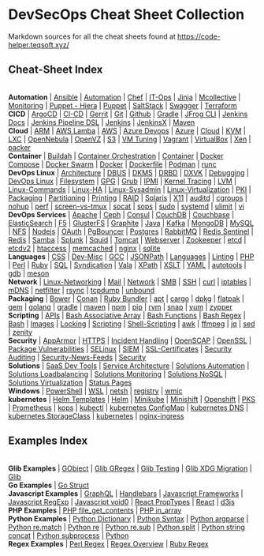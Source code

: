 # DevSecOps Cheat Sheet Collection

Markdown sources for all the cheat sheets found at https://code-helper.teqsoft.xyz/

## Cheat-Sheet Index

<br/><span class='group'><b>Automation</b></span>
 | <a class='topic' href='https://code-helper.teqsoft.xyz/cheat-sheet/Ansible'>Ansible</a>
 | <a class='topic' href='https://code-helper.teqsoft.xyz/cheat-sheet/Automation'>Automation</a>
 | <a class='topic' href='https://code-helper.teqsoft.xyz/cheat-sheet/Chef'>Chef</a>
 | <a class='topic' href='https://code-helper.teqsoft.xyz/cheat-sheet/IT-Ops'>IT-Ops</a>
 | <a class='topic' href='https://code-helper.teqsoft.xyz/cheat-sheet/Jinja'>Jinja</a>
 | <a class='topic' href='https://code-helper.teqsoft.xyz/cheat-sheet/Mcollective'>Mcollective</a>
 | <a class='topic' href='https://code-helper.teqsoft.xyz/cheat-sheet/Monitoring'>Monitoring</a>
 | <a class='topic' href='https://code-helper.teqsoft.xyz/cheat-sheet/Puppet - Hiera'>Puppet - Hiera</a>
 | <a class='topic' href='https://code-helper.teqsoft.xyz/cheat-sheet/Puppet'>Puppet</a>
 | <a class='topic' href='https://code-helper.teqsoft.xyz/cheat-sheet/SaltStack'>SaltStack</a>
 | <a class='topic' href='https://code-helper.teqsoft.xyz/cheat-sheet/Swagger'>Swagger</a>
 | <a class='topic' href='https://code-helper.teqsoft.xyz/cheat-sheet/Terraform'>Terraform</a>
<br/><span class='group'><b>CICD</b></span>
 | <a class='topic' href='https://code-helper.teqsoft.xyz/cheat-sheet/ArgoCD'>ArgoCD</a>
 | <a class='topic' href='https://code-helper.teqsoft.xyz/cheat-sheet/CI-CD'>CI-CD</a>
 | <a class='topic' href='https://code-helper.teqsoft.xyz/cheat-sheet/Gerrit'>Gerrit</a>
 | <a class='topic' href='https://code-helper.teqsoft.xyz/cheat-sheet/Git'>Git</a>
 | <a class='topic' href='https://code-helper.teqsoft.xyz/cheat-sheet/Github'>Github</a>
 | <a class='topic' href='https://code-helper.teqsoft.xyz/cheat-sheet/Gradle'>Gradle</a>
 | <a class='topic' href='https://code-helper.teqsoft.xyz/cheat-sheet/JFrog CLI'>JFrog CLI</a>
 | <a class='topic' href='https://code-helper.teqsoft.xyz/cheat-sheet/Jenkins Docs'>Jenkins Docs</a>
 | <a class='topic' href='https://code-helper.teqsoft.xyz/cheat-sheet/Jenkins Pipeline DSL'>Jenkins Pipeline DSL</a>
 | <a class='topic' href='https://code-helper.teqsoft.xyz/cheat-sheet/Jenkins'>Jenkins</a>
 | <a class='topic' href='https://code-helper.teqsoft.xyz/cheat-sheet/JenkinsX'>JenkinsX</a>
 | <a class='topic' href='https://code-helper.teqsoft.xyz/cheat-sheet/Maven'>Maven</a>
<br/><span class='group'><b>Cloud</b></span>
 | <a class='topic' href='https://code-helper.teqsoft.xyz/cheat-sheet/ARM'>ARM</a>
 | <a class='topic' href='https://code-helper.teqsoft.xyz/cheat-sheet/AWS Lamba'>AWS Lamba</a>
 | <a class='topic' href='https://code-helper.teqsoft.xyz/cheat-sheet/AWS'>AWS</a>
 | <a class='topic' href='https://code-helper.teqsoft.xyz/cheat-sheet/Azure Devops'>Azure Devops</a>
 | <a class='topic' href='https://code-helper.teqsoft.xyz/cheat-sheet/Azure'>Azure</a>
 | <a class='topic' href='https://code-helper.teqsoft.xyz/cheat-sheet/Cloud'>Cloud</a>
 | <a class='topic' href='https://code-helper.teqsoft.xyz/cheat-sheet/KVM'>KVM</a>
 | <a class='topic' href='https://code-helper.teqsoft.xyz/cheat-sheet/LXC'>LXC</a>
 | <a class='topic' href='https://code-helper.teqsoft.xyz/cheat-sheet/OpenNebula'>OpenNebula</a>
 | <a class='topic' href='https://code-helper.teqsoft.xyz/cheat-sheet/OpenVZ'>OpenVZ</a>
 | <a class='topic' href='https://code-helper.teqsoft.xyz/cheat-sheet/S3'>S3</a>
 | <a class='topic' href='https://code-helper.teqsoft.xyz/cheat-sheet/VM Tuning'>VM Tuning</a>
 | <a class='topic' href='https://code-helper.teqsoft.xyz/cheat-sheet/Vagrant'>Vagrant</a>
 | <a class='topic' href='https://code-helper.teqsoft.xyz/cheat-sheet/VirtualBox'>VirtualBox</a>
 | <a class='topic' href='https://code-helper.teqsoft.xyz/cheat-sheet/Xen'>Xen</a>
 | <a class='topic' href='https://code-helper.teqsoft.xyz/cheat-sheet/packer'>packer</a>
<br/><span class='group'><b>Container</b></span>
 | <a class='topic' href='https://code-helper.teqsoft.xyz/cheat-sheet/Buildah'>Buildah</a>
 | <a class='topic' href='https://code-helper.teqsoft.xyz/cheat-sheet/Container Orchestration'>Container Orchestration</a>
 | <a class='topic' href='https://code-helper.teqsoft.xyz/cheat-sheet/Container'>Container</a>
 | <a class='topic' href='https://code-helper.teqsoft.xyz/cheat-sheet/Docker Compose'>Docker Compose</a>
 | <a class='topic' href='https://code-helper.teqsoft.xyz/cheat-sheet/Docker Swarm'>Docker Swarm</a>
 | <a class='topic' href='https://code-helper.teqsoft.xyz/cheat-sheet/Docker'>Docker</a>
 | <a class='topic' href='https://code-helper.teqsoft.xyz/cheat-sheet/Dockerfile'>Dockerfile</a>
 | <a class='topic' href='https://code-helper.teqsoft.xyz/cheat-sheet/Podman'>Podman</a>
 | <a class='topic' href='https://code-helper.teqsoft.xyz/cheat-sheet/runc'>runc</a>
<br/><span class='group'><b>DevOps Linux</b></span>
 | <a class='topic' href='https://code-helper.teqsoft.xyz/cheat-sheet/Architecture'>Architecture</a>
 | <a class='topic' href='https://code-helper.teqsoft.xyz/cheat-sheet/DBUS'>DBUS</a>
 | <a class='topic' href='https://code-helper.teqsoft.xyz/cheat-sheet/DKMS'>DKMS</a>
 | <a class='topic' href='https://code-helper.teqsoft.xyz/cheat-sheet/DRBD'>DRBD</a>
 | <a class='topic' href='https://code-helper.teqsoft.xyz/cheat-sheet/DXVK'>DXVK</a>
 | <a class='topic' href='https://code-helper.teqsoft.xyz/cheat-sheet/Debugging'>Debugging</a>
 | <a class='topic' href='https://code-helper.teqsoft.xyz/cheat-sheet/DevOps Linux'>DevOps Linux</a>
 | <a class='topic' href='https://code-helper.teqsoft.xyz/cheat-sheet/Filesystem'>Filesystem</a>
 | <a class='topic' href='https://code-helper.teqsoft.xyz/cheat-sheet/GPG'>GPG</a>
 | <a class='topic' href='https://code-helper.teqsoft.xyz/cheat-sheet/Grub'>Grub</a>
 | <a class='topic' href='https://code-helper.teqsoft.xyz/cheat-sheet/IPMI'>IPMI</a>
 | <a class='topic' href='https://code-helper.teqsoft.xyz/cheat-sheet/Kernel Tracing'>Kernel Tracing</a>
 | <a class='topic' href='https://code-helper.teqsoft.xyz/cheat-sheet/LVM'>LVM</a>
 | <a class='topic' href='https://code-helper.teqsoft.xyz/cheat-sheet/Linux-Commands'>Linux-Commands</a>
 | <a class='topic' href='https://code-helper.teqsoft.xyz/cheat-sheet/Linux-HA'>Linux-HA</a>
 | <a class='topic' href='https://code-helper.teqsoft.xyz/cheat-sheet/Linux-Sysadmin'>Linux-Sysadmin</a>
 | <a class='topic' href='https://code-helper.teqsoft.xyz/cheat-sheet/Linux-Virtualization'>Linux-Virtualization</a>
 | <a class='topic' href='https://code-helper.teqsoft.xyz/cheat-sheet/PKI'>PKI</a>
 | <a class='topic' href='https://code-helper.teqsoft.xyz/cheat-sheet/Packaging'>Packaging</a>
 | <a class='topic' href='https://code-helper.teqsoft.xyz/cheat-sheet/Partitioning'>Partitioning</a>
 | <a class='topic' href='https://code-helper.teqsoft.xyz/cheat-sheet/Printing'>Printing</a>
 | <a class='topic' href='https://code-helper.teqsoft.xyz/cheat-sheet/RAID'>RAID</a>
 | <a class='topic' href='https://code-helper.teqsoft.xyz/cheat-sheet/Solaris'>Solaris</a>
 | <a class='topic' href='https://code-helper.teqsoft.xyz/cheat-sheet/X11'>X11</a>
 | <a class='topic' href='https://code-helper.teqsoft.xyz/cheat-sheet/auditd'>auditd</a>
 | <a class='topic' href='https://code-helper.teqsoft.xyz/cheat-sheet/cgroups'>cgroups</a>
 | <a class='topic' href='https://code-helper.teqsoft.xyz/cheat-sheet/nohup'>nohup</a>
 | <a class='topic' href='https://code-helper.teqsoft.xyz/cheat-sheet/perf'>perf</a>
 | <a class='topic' href='https://code-helper.teqsoft.xyz/cheat-sheet/screen-vs-tmux'>screen-vs-tmux</a>
 | <a class='topic' href='https://code-helper.teqsoft.xyz/cheat-sheet/socat'>socat</a>
 | <a class='topic' href='https://code-helper.teqsoft.xyz/cheat-sheet/sops'>sops</a>
 | <a class='topic' href='https://code-helper.teqsoft.xyz/cheat-sheet/sudo'>sudo</a>
 | <a class='topic' href='https://code-helper.teqsoft.xyz/cheat-sheet/systemd'>systemd</a>
 | <a class='topic' href='https://code-helper.teqsoft.xyz/cheat-sheet/ulimit'>ulimit</a>
 | <a class='topic' href='https://code-helper.teqsoft.xyz/cheat-sheet/vi'>vi</a>
<br/><span class='group'><b>DevOps Services</b></span>
 | <a class='topic' href='https://code-helper.teqsoft.xyz/cheat-sheet/Apache'>Apache</a>
 | <a class='topic' href='https://code-helper.teqsoft.xyz/cheat-sheet/Ceph'>Ceph</a>
 | <a class='topic' href='https://code-helper.teqsoft.xyz/cheat-sheet/Consul'>Consul</a>
 | <a class='topic' href='https://code-helper.teqsoft.xyz/cheat-sheet/CouchDB'>CouchDB</a>
 | <a class='topic' href='https://code-helper.teqsoft.xyz/cheat-sheet/Couchbase'>Couchbase</a>
 | <a class='topic' href='https://code-helper.teqsoft.xyz/cheat-sheet/ElasticSearch'>ElasticSearch</a>
 | <a class='topic' href='https://code-helper.teqsoft.xyz/cheat-sheet/F5'>F5</a>
 | <a class='topic' href='https://code-helper.teqsoft.xyz/cheat-sheet/GlusterFS'>GlusterFS</a>
 | <a class='topic' href='https://code-helper.teqsoft.xyz/cheat-sheet/Graphite'>Graphite</a>
 | <a class='topic' href='https://code-helper.teqsoft.xyz/cheat-sheet/Java'>Java</a>
 | <a class='topic' href='https://code-helper.teqsoft.xyz/cheat-sheet/Kafka'>Kafka</a>
 | <a class='topic' href='https://code-helper.teqsoft.xyz/cheat-sheet/MongoDB'>MongoDB</a>
 | <a class='topic' href='https://code-helper.teqsoft.xyz/cheat-sheet/MySQL'>MySQL</a>
 | <a class='topic' href='https://code-helper.teqsoft.xyz/cheat-sheet/NFS'>NFS</a>
 | <a class='topic' href='https://code-helper.teqsoft.xyz/cheat-sheet/Nodejs'>Nodejs</a>
 | <a class='topic' href='https://code-helper.teqsoft.xyz/cheat-sheet/OAuth'>OAuth</a>
 | <a class='topic' href='https://code-helper.teqsoft.xyz/cheat-sheet/PgBouncer'>PgBouncer</a>
 | <a class='topic' href='https://code-helper.teqsoft.xyz/cheat-sheet/Postgres'>Postgres</a>
 | <a class='topic' href='https://code-helper.teqsoft.xyz/cheat-sheet/RabbitMQ'>RabbitMQ</a>
 | <a class='topic' href='https://code-helper.teqsoft.xyz/cheat-sheet/Redis Sentinel'>Redis Sentinel</a>
 | <a class='topic' href='https://code-helper.teqsoft.xyz/cheat-sheet/Redis'>Redis</a>
 | <a class='topic' href='https://code-helper.teqsoft.xyz/cheat-sheet/Samba'>Samba</a>
 | <a class='topic' href='https://code-helper.teqsoft.xyz/cheat-sheet/Splunk'>Splunk</a>
 | <a class='topic' href='https://code-helper.teqsoft.xyz/cheat-sheet/Squid'>Squid</a>
 | <a class='topic' href='https://code-helper.teqsoft.xyz/cheat-sheet/Tomcat'>Tomcat</a>
 | <a class='topic' href='https://code-helper.teqsoft.xyz/cheat-sheet/Webserver'>Webserver</a>
 | <a class='topic' href='https://code-helper.teqsoft.xyz/cheat-sheet/Zookeeper'>Zookeeper</a>
 | <a class='topic' href='https://code-helper.teqsoft.xyz/cheat-sheet/etcd'>etcd</a>
 | <a class='topic' href='https://code-helper.teqsoft.xyz/cheat-sheet/etcdv2'>etcdv2</a>
 | <a class='topic' href='https://code-helper.teqsoft.xyz/cheat-sheet/htaccess'>htaccess</a>
 | <a class='topic' href='https://code-helper.teqsoft.xyz/cheat-sheet/memcached'>memcached</a>
 | <a class='topic' href='https://code-helper.teqsoft.xyz/cheat-sheet/nginx'>nginx</a>
 | <a class='topic' href='https://code-helper.teqsoft.xyz/cheat-sheet/sqlite'>sqlite</a>
<br/><span class='group'><b>Languages</b></span>
 | <a class='topic' href='https://code-helper.teqsoft.xyz/cheat-sheet/CSS'>CSS</a>
 | <a class='topic' href='https://code-helper.teqsoft.xyz/cheat-sheet/Dev-Misc'>Dev-Misc</a>
 | <a class='topic' href='https://code-helper.teqsoft.xyz/cheat-sheet/GCC'>GCC</a>
 | <a class='topic' href='https://code-helper.teqsoft.xyz/cheat-sheet/JSONPath'>JSONPath</a>
 | <a class='topic' href='https://code-helper.teqsoft.xyz/cheat-sheet/Languages'>Languages</a>
 | <a class='topic' href='https://code-helper.teqsoft.xyz/cheat-sheet/Linting'>Linting</a>
 | <a class='topic' href='https://code-helper.teqsoft.xyz/cheat-sheet/PHP'>PHP</a>
 | <a class='topic' href='https://code-helper.teqsoft.xyz/cheat-sheet/Perl'>Perl</a>
 | <a class='topic' href='https://code-helper.teqsoft.xyz/cheat-sheet/Ruby'>Ruby</a>
 | <a class='topic' href='https://code-helper.teqsoft.xyz/cheat-sheet/SQL'>SQL</a>
 | <a class='topic' href='https://code-helper.teqsoft.xyz/cheat-sheet/Syndication'>Syndication</a>
 | <a class='topic' href='https://code-helper.teqsoft.xyz/cheat-sheet/Vala'>Vala</a>
 | <a class='topic' href='https://code-helper.teqsoft.xyz/cheat-sheet/XPath'>XPath</a>
 | <a class='topic' href='https://code-helper.teqsoft.xyz/cheat-sheet/XSLT'>XSLT</a>
 | <a class='topic' href='https://code-helper.teqsoft.xyz/cheat-sheet/YAML'>YAML</a>
 | <a class='topic' href='https://code-helper.teqsoft.xyz/cheat-sheet/autotools'>autotools</a>
 | <a class='topic' href='https://code-helper.teqsoft.xyz/cheat-sheet/gdb'>gdb</a>
 | <a class='topic' href='https://code-helper.teqsoft.xyz/cheat-sheet/meson'>meson</a>
<br/><span class='group'><b>Network</b></span>
 | <a class='topic' href='https://code-helper.teqsoft.xyz/cheat-sheet/Linux-Networking'>Linux-Networking</a>
 | <a class='topic' href='https://code-helper.teqsoft.xyz/cheat-sheet/Mail'>Mail</a>
 | <a class='topic' href='https://code-helper.teqsoft.xyz/cheat-sheet/Network'>Network</a>
 | <a class='topic' href='https://code-helper.teqsoft.xyz/cheat-sheet/SMB'>SMB</a>
 | <a class='topic' href='https://code-helper.teqsoft.xyz/cheat-sheet/SSH'>SSH</a>
 | <a class='topic' href='https://code-helper.teqsoft.xyz/cheat-sheet/curl'>curl</a>
 | <a class='topic' href='https://code-helper.teqsoft.xyz/cheat-sheet/iptables'>iptables</a>
 | <a class='topic' href='https://code-helper.teqsoft.xyz/cheat-sheet/mDNS'>mDNS</a>
 | <a class='topic' href='https://code-helper.teqsoft.xyz/cheat-sheet/netfilter'>netfilter</a>
 | <a class='topic' href='https://code-helper.teqsoft.xyz/cheat-sheet/rsync'>rsync</a>
 | <a class='topic' href='https://code-helper.teqsoft.xyz/cheat-sheet/tcpdump'>tcpdump</a>
 | <a class='topic' href='https://code-helper.teqsoft.xyz/cheat-sheet/unbound'>unbound</a>
<br/><span class='group'><b>Packaging</b></span>
 | <a class='topic' href='https://code-helper.teqsoft.xyz/cheat-sheet/Bower'>Bower</a>
 | <a class='topic' href='https://code-helper.teqsoft.xyz/cheat-sheet/Conan'>Conan</a>
 | <a class='topic' href='https://code-helper.teqsoft.xyz/cheat-sheet/Ruby Bundler'>Ruby Bundler</a>
 | <a class='topic' href='https://code-helper.teqsoft.xyz/cheat-sheet/apt'>apt</a>
 | <a class='topic' href='https://code-helper.teqsoft.xyz/cheat-sheet/cargo'>cargo</a>
 | <a class='topic' href='https://code-helper.teqsoft.xyz/cheat-sheet/dpkg'>dpkg</a>
 | <a class='topic' href='https://code-helper.teqsoft.xyz/cheat-sheet/flatpak'>flatpak</a>
 | <a class='topic' href='https://code-helper.teqsoft.xyz/cheat-sheet/gem'>gem</a>
 | <a class='topic' href='https://code-helper.teqsoft.xyz/cheat-sheet/golang'>golang</a>
 | <a class='topic' href='https://code-helper.teqsoft.xyz/cheat-sheet/gradle'>gradle</a>
 | <a class='topic' href='https://code-helper.teqsoft.xyz/cheat-sheet/maven'>maven</a>
 | <a class='topic' href='https://code-helper.teqsoft.xyz/cheat-sheet/npm'>npm</a>
 | <a class='topic' href='https://code-helper.teqsoft.xyz/cheat-sheet/pip'>pip</a>
 | <a class='topic' href='https://code-helper.teqsoft.xyz/cheat-sheet/rvm'>rvm</a>
 | <a class='topic' href='https://code-helper.teqsoft.xyz/cheat-sheet/snap'>snap</a>
 | <a class='topic' href='https://code-helper.teqsoft.xyz/cheat-sheet/yum'>yum</a>
 | <a class='topic' href='https://code-helper.teqsoft.xyz/cheat-sheet/zypper'>zypper</a>
<br/><span class='group'><b>Scripting</b></span>
 | <a class='topic' href='https://code-helper.teqsoft.xyz/cheat-sheet/APIs'>APIs</a>
 | <a class='topic' href='https://code-helper.teqsoft.xyz/cheat-sheet/Bash Associative Array'>Bash Associative Array</a>
 | <a class='topic' href='https://code-helper.teqsoft.xyz/cheat-sheet/Bash Functions'>Bash Functions</a>
 | <a class='topic' href='https://code-helper.teqsoft.xyz/cheat-sheet/Bash Regex'>Bash Regex</a>
 | <a class='topic' href='https://code-helper.teqsoft.xyz/cheat-sheet/Bash'>Bash</a>
 | <a class='topic' href='https://code-helper.teqsoft.xyz/cheat-sheet/Images'>Images</a>
 | <a class='topic' href='https://code-helper.teqsoft.xyz/cheat-sheet/Locking'>Locking</a>
 | <a class='topic' href='https://code-helper.teqsoft.xyz/cheat-sheet/Scripting'>Scripting</a>
 | <a class='topic' href='https://code-helper.teqsoft.xyz/cheat-sheet/Shell-Scripting'>Shell-Scripting</a>
 | <a class='topic' href='https://code-helper.teqsoft.xyz/cheat-sheet/awk'>awk</a>
 | <a class='topic' href='https://code-helper.teqsoft.xyz/cheat-sheet/ffmpeg'>ffmpeg</a>
 | <a class='topic' href='https://code-helper.teqsoft.xyz/cheat-sheet/jq'>jq</a>
 | <a class='topic' href='https://code-helper.teqsoft.xyz/cheat-sheet/sed'>sed</a>
 | <a class='topic' href='https://code-helper.teqsoft.xyz/cheat-sheet/zenity'>zenity</a>
<br/><span class='group'><b>Security</b></span>
 | <a class='topic' href='https://code-helper.teqsoft.xyz/cheat-sheet/AppArmor'>AppArmor</a>
 | <a class='topic' href='https://code-helper.teqsoft.xyz/cheat-sheet/HTTPS'>HTTPS</a>
 | <a class='topic' href='https://code-helper.teqsoft.xyz/cheat-sheet/Incident Handling'>Incident Handling</a>
 | <a class='topic' href='https://code-helper.teqsoft.xyz/cheat-sheet/OpenSCAP'>OpenSCAP</a>
 | <a class='topic' href='https://code-helper.teqsoft.xyz/cheat-sheet/OpenSSL'>OpenSSL</a>
 | <a class='topic' href='https://code-helper.teqsoft.xyz/cheat-sheet/Package Vulnerabilities'>Package Vulnerabilities</a>
 | <a class='topic' href='https://code-helper.teqsoft.xyz/cheat-sheet/SELinux'>SELinux</a>
 | <a class='topic' href='https://code-helper.teqsoft.xyz/cheat-sheet/SIEM'>SIEM</a>
 | <a class='topic' href='https://code-helper.teqsoft.xyz/cheat-sheet/SSL-Certificates'>SSL-Certificates</a>
 | <a class='topic' href='https://code-helper.teqsoft.xyz/cheat-sheet/Security Auditing'>Security Auditing</a>
 | <a class='topic' href='https://code-helper.teqsoft.xyz/cheat-sheet/Security-News-Feeds'>Security-News-Feeds</a>
 | <a class='topic' href='https://code-helper.teqsoft.xyz/cheat-sheet/Security'>Security</a>
<br/><span class='group'><b>Solutions</b></span>
 | <a class='topic' href='https://code-helper.teqsoft.xyz/cheat-sheet/SaaS Dev Tools'>SaaS Dev Tools</a>
 | <a class='topic' href='https://code-helper.teqsoft.xyz/cheat-sheet/Service Architecture'>Service Architecture</a>
 | <a class='topic' href='https://code-helper.teqsoft.xyz/cheat-sheet/Solutions Automation'>Solutions Automation</a>
 | <a class='topic' href='https://code-helper.teqsoft.xyz/cheat-sheet/Solutions Loadbalancing'>Solutions Loadbalancing</a>
 | <a class='topic' href='https://code-helper.teqsoft.xyz/cheat-sheet/Solutions Monitoring'>Solutions Monitoring</a>
 | <a class='topic' href='https://code-helper.teqsoft.xyz/cheat-sheet/Solutions NoSQL'>Solutions NoSQL</a>
 | <a class='topic' href='https://code-helper.teqsoft.xyz/cheat-sheet/Solutions Virtualization'>Solutions Virtualization</a>
 | <a class='topic' href='https://code-helper.teqsoft.xyz/cheat-sheet/Status Pages'>Status Pages</a>
<br/><span class='group'><b>Windows</b></span>
 | <a class='topic' href='https://code-helper.teqsoft.xyz/cheat-sheet/PowerShell'>PowerShell</a>
 | <a class='topic' href='https://code-helper.teqsoft.xyz/cheat-sheet/WSL'>WSL</a>
 | <a class='topic' href='https://code-helper.teqsoft.xyz/cheat-sheet/netsh'>netsh</a>
 | <a class='topic' href='https://code-helper.teqsoft.xyz/cheat-sheet/registry'>registry</a>
 | <a class='topic' href='https://code-helper.teqsoft.xyz/cheat-sheet/wmic'>wmic</a>
<br/><span class='group'><b>kubernetes</b></span>
 | <a class='topic' href='https://code-helper.teqsoft.xyz/cheat-sheet/Helm Templates'>Helm Templates</a>
 | <a class='topic' href='https://code-helper.teqsoft.xyz/cheat-sheet/Helm'>Helm</a>
 | <a class='topic' href='https://code-helper.teqsoft.xyz/cheat-sheet/Minikube'>Minikube</a>
 | <a class='topic' href='https://code-helper.teqsoft.xyz/cheat-sheet/Minishift'>Minishift</a>
 | <a class='topic' href='https://code-helper.teqsoft.xyz/cheat-sheet/Openshift'>Openshift</a>
 | <a class='topic' href='https://code-helper.teqsoft.xyz/cheat-sheet/PKS'>PKS</a>
 | <a class='topic' href='https://code-helper.teqsoft.xyz/cheat-sheet/Prometheus'>Prometheus</a>
 | <a class='topic' href='https://code-helper.teqsoft.xyz/cheat-sheet/kops'>kops</a>
 | <a class='topic' href='https://code-helper.teqsoft.xyz/cheat-sheet/kubectl'>kubectl</a>
 | <a class='topic' href='https://code-helper.teqsoft.xyz/cheat-sheet/kubernetes ConfigMap'>kubernetes ConfigMap</a>
 | <a class='topic' href='https://code-helper.teqsoft.xyz/cheat-sheet/kubernetes DNS'>kubernetes DNS</a>
 | <a class='topic' href='https://code-helper.teqsoft.xyz/cheat-sheet/kubernetes StorageClass'>kubernetes StorageClass</a>
 | <a class='topic' href='https://code-helper.teqsoft.xyz/cheat-sheet/kubernetes'>kubernetes</a>
 | <a class='topic' href='https://code-helper.teqsoft.xyz/cheat-sheet/nginx-ingress'>nginx-ingress</a>

## Examples Index

<br/><span class='group'><b>Glib Examples</b></span>
 | <a class='topic' href='https://code-helper.teqsoft.xyz/examples/GObject'>GObject</a>
 | <a class='topic' href='https://code-helper.teqsoft.xyz/examples/Glib GRegex'>Glib GRegex</a>
 | <a class='topic' href='https://code-helper.teqsoft.xyz/examples/Glib Testing'>Glib Testing</a>
 | <a class='topic' href='https://code-helper.teqsoft.xyz/examples/Glib XDG Migration'>Glib XDG Migration</a>
 | <a class='topic' href='https://code-helper.teqsoft.xyz/examples/Glib'>Glib</a>
<br/><span class='group'><b>Go Examples</b></span>
 | <a class='topic' href='https://code-helper.teqsoft.xyz/examples/Go Struct'>Go Struct</a>
<br/><span class='group'><b>Javascript Examples</b></span>
 | <a class='topic' href='https://code-helper.teqsoft.xyz/examples/GraphQL'>GraphQL</a>
 | <a class='topic' href='https://code-helper.teqsoft.xyz/examples/Handlebars'>Handlebars</a>
 | <a class='topic' href='https://code-helper.teqsoft.xyz/examples/Javascript Frameworks'>Javascript Frameworks</a>
 | <a class='topic' href='https://code-helper.teqsoft.xyz/examples/Javascript RegExp'>Javascript RegExp</a>
 | <a class='topic' href='https://code-helper.teqsoft.xyz/examples/Javascript void0'>Javascript void0</a>
 | <a class='topic' href='https://code-helper.teqsoft.xyz/examples/React PropTypes'>React PropTypes</a>
 | <a class='topic' href='https://code-helper.teqsoft.xyz/examples/React'>React</a>
 | <a class='topic' href='https://code-helper.teqsoft.xyz/examples/d3js'>d3js</a>
<br/><span class='group'><b>PHP Examples</b></span>
 | <a class='topic' href='https://code-helper.teqsoft.xyz/examples/PHP file_get_contents'>PHP file_get_contents</a>
 | <a class='topic' href='https://code-helper.teqsoft.xyz/examples/PHP in_array'>PHP in_array</a>
<br/><span class='group'><b>Python Examples</b></span>
 | <a class='topic' href='https://code-helper.teqsoft.xyz/examples/Python Dictionary'>Python Dictionary</a>
 | <a class='topic' href='https://code-helper.teqsoft.xyz/examples/Python Syntax'>Python Syntax</a>
 | <a class='topic' href='https://code-helper.teqsoft.xyz/examples/Python argparse'>Python argparse</a>
 | <a class='topic' href='https://code-helper.teqsoft.xyz/examples/Python re.match'>Python re.match</a>
 | <a class='topic' href='https://code-helper.teqsoft.xyz/examples/Python re'>Python re</a>
 | <a class='topic' href='https://code-helper.teqsoft.xyz/examples/Python re.sub'>Python re.sub</a>
 | <a class='topic' href='https://code-helper.teqsoft.xyz/examples/Python split'>Python split</a>
 | <a class='topic' href='https://code-helper.teqsoft.xyz/examples/Python string concat'>Python string concat</a>
 | <a class='topic' href='https://code-helper.teqsoft.xyz/examples/Python subprocess'>Python subprocess</a>
 | <a class='topic' href='https://code-helper.teqsoft.xyz/examples/Python'>Python</a>
<br/><span class='group'><b>Regex Examples</b></span>
 | <a class='topic' href='https://code-helper.teqsoft.xyz/examples/Perl Regex'>Perl Regex</a>
 | <a class='topic' href='https://code-helper.teqsoft.xyz/examples/Regex Overview'>Regex Overview</a>
 | <a class='topic' href='https://code-helper.teqsoft.xyz/examples/Ruby Regex'>Ruby Regex</a>
